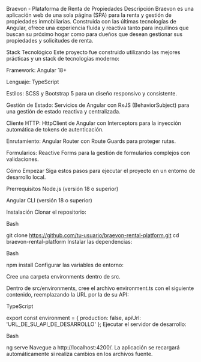 Braevon - Plataforma de Renta de Propiedades
Descripción
Braevon es una aplicación web de una sola página (SPA) para la renta y gestión de propiedades inmobiliarias. Construida con las últimas tecnologías de Angular, ofrece una experiencia fluida y reactiva tanto para inquilinos que buscan su próximo hogar como para dueños que desean gestionar sus propiedades y solicitudes de renta.

Stack Tecnológico
Este proyecto fue construido utilizando las mejores prácticas y un stack de tecnologías moderno:

Framework: Angular 18+

Lenguaje: TypeScript

Estilos: SCSS y Bootstrap 5 para un diseño responsivo y consistente.

Gestión de Estado: Servicios de Angular con RxJS (BehaviorSubject) para una gestión de estado reactiva y centralizada.

Cliente HTTP: HttpClient de Angular con Interceptors para la inyección automática de tokens de autenticación.

Enrutamiento: Angular Router con Route Guards para proteger rutas.

Formularios: Reactive Forms para la gestión de formularios complejos con validaciones.

Cómo Empezar
Siga estos pasos para ejecutar el proyecto en un entorno de desarrollo local.

Prerrequisitos
Node.js (versión 18 o superior)

Angular CLI (versión 18 o superior)

Instalación
Clonar el repositorio:

Bash

git clone https://github.com/tu-usuario/braevon-rental-platform.git
cd braevon-rental-platform
Instalar las dependencias:

Bash

npm install
Configurar las variables de entorno:

Cree una carpeta environments dentro de src.

Dentro de src/environments, cree el archivo environment.ts con el siguiente contenido, reemplazando la URL por la de su API:

TypeScript

export const environment = {
  production: false,
  apiUrl: 'URL_DE_SU_API_DE_DESARROLLO'
};
Ejecutar el servidor de desarrollo:

Bash

ng serve
Navegue a http://localhost:4200/. La aplicación se recargará automáticamente si realiza cambios en los archivos fuente.

